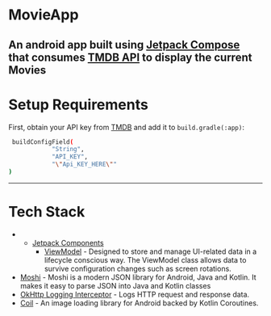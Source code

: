 # MovieApp
An android app built using [Jetpack Compose](https://developer.android.com/jetpack/compose) that consumes [TMDB API](https://developers.themoviedb.org/3/getting-started/introduction) to display the current Movies
---
# Setup Requirements
First, obtain your API key from [TMDB](https://developers.themoviedb.org/3/getting-started/introduction) and add it to  `build.gradle(:app)`:
```bash
 buildConfigField(
            "String",
            "API_KEY",
            "\"Api_KEY_HERE\""
)
```

---
# Tech Stack

- - [Jetpack Components](https://developer.android.com/jetpack)
     - [ViewModel](https://developer.android.com/topic/libraries/architecture/viewmodel) - Designed to store and manage UI-related data in a lifecycle conscious way. The ViewModel class allows data to survive configuration changes such as screen rotations.
- [Moshi]([https://github.com/square/gson](https://github.com/square/moshi/)) - Moshi is a modern JSON library for Android, Java and Kotlin. It makes it easy to parse JSON into Java and Kotlin classes
- [OkHttp Logging Interceptor](https://github.com/square/okhttp/blob/master/okhttp-logging-interceptor/README.md) - Logs HTTP request and response data.
- [Coil](https://github.com/coil-kt/coil) - An image loading library for Android backed by Kotlin Coroutines.

    
